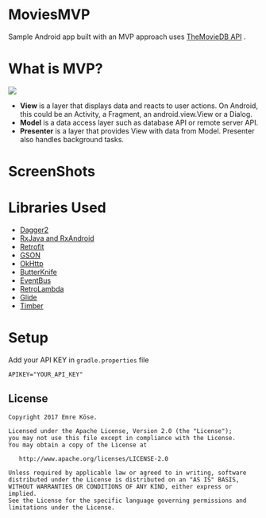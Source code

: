 # MoviesMVP
Sample Android app built with an MVP approach uses [TheMovieDB API](https://www.themoviedb.org/documentation/api) .

# What is MVP?
<img src="http://cdn.macoscope.com/blog/wp-content/uploads/2015/12/diagram_2.png"/>

- **View** is a layer that displays data and reacts to user actions. On Android, this could be an Activity, a Fragment, an android.view.View or a Dialog.
- **Model** is a data access layer such as database API or remote server API.
- **Presenter** is a layer that provides View with data from Model. Presenter also handles background tasks.

# ScreenShots



# Libraries Used

- [Dagger2](https://github.com/google/dagger)
- [RxJava and RxAndroid](https://github.com/ReactiveX/RxJava)
- [Retrofit](https://github.com/square/retrofit)
- [GSON](https://github.com/google/gson)
- [OkHttp](https://github.com/square/okhttp)
- [ButterKnife](https://github.com/JakeWharton/butterknife)
- [EventBus](https://github.com/greenrobot/EventBus)
- [RetroLambda](https://github.com/evant/gradle-retrolambda)
- [Glide](https://github.com/bumptech/glide)
- [Timber](https://github.com/JakeWharton/timber)

# Setup

Add your API KEY in `gradle.properties` file

    APIKEY="YOUR_API_KEY"

License
--------


    Copyright 2017 Emre Köse.

    Licensed under the Apache License, Version 2.0 (the "License");
    you may not use this file except in compliance with the License.
    You may obtain a copy of the License at

       http://www.apache.org/licenses/LICENSE-2.0

    Unless required by applicable law or agreed to in writing, software
    distributed under the License is distributed on an "AS IS" BASIS,
    WITHOUT WARRANTIES OR CONDITIONS OF ANY KIND, either express or implied.
    See the License for the specific language governing permissions and
    limitations under the License.

